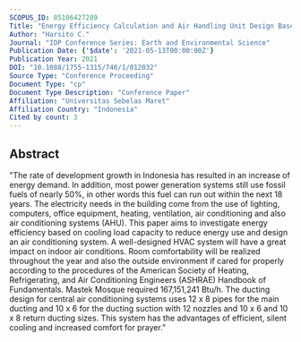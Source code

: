 ```yaml
---
SCOPUS_ID: 85106427289
Title: "Energy Efficiency Calculation and Air Handling Unit Design Based on Cooling Load Capacity at MASTEK Mosque"
Author: "Harsito C."
Journal: "IOP Conference Series: Earth and Environmental Science"
Publication Date: {'$date': '2021-05-13T00:00:00Z'}
Publication Year: 2021
DOI: "10.1088/1755-1315/746/1/012032"
Source Type: "Conference Proceeding"
Document Type: "cp"
Document Type Description: "Conference Paper"
Affiliation: "Universitas Sebelas Maret"
Affiliation Country: "Indonesia"
Cited by count: 3
---
```


## Abstract
"The rate of development growth in Indonesia has resulted in an increase of energy demand. In addition, most power generation systems still use fossil fuels of nearly 50%, in other words this fuel can run out within the next 18 years. The electricity needs in the building come from the use of lighting, computers, office equipment, heating, ventilation, air conditioning and also air conditioning systems (AHU). This paper aims to investigate energy efficiency based on cooling load capacity to reduce energy use and design an air conditioning system. A well-designed HVAC system will have a great impact on indoor air conditions. Room comfortability will be realized throughout the year and also the outside environment if cared for properly according to the procedures of the American Society of Heating, Refrigerating, and Air Conditioning Engineers (ASHRAE) Handbook of Fundamentals. Mastek Mosque required 167,151,241 Btu/h. The ducting design for central air conditioning systems uses 12 x 8 pipes for the main ducting and 10 x 6 for the ducting suction with 12 nozzles and 10 x 6 and 10 x 8 return ducting sizes. This system has the advantages of efficient, silent cooling and increased comfort for prayer."
